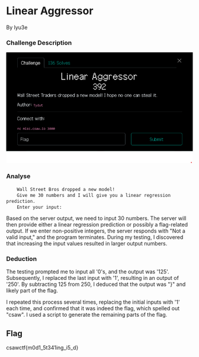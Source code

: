 # Linear Aggressor

By lyu3e

### Challenge Description

![](./description.png)


### Analyse
```
    Wall Street Bros dropped a new model!
    Give me 30 numbers and I will give you a linear regression prediction.
    Enter your input:
```
Based on the server output, we need to input 30 numbers. The server will then provide either a linear regression prediction or possibly a flag-related output. If we enter non-positive integers, the server responds with "Not a valid input," and the program terminates. During my testing, I discovered that increasing the input values resulted in larger output numbers.

### Deduction
The testing prompted me to input all '0's, and the output was '125'. Subsequently, I replaced the last input with '1', resulting in an output of '250'. By subtracting 125 from 250, I deduced that the output was "}" and likely part of the flag.

I repeated this process several times, replacing the initial inputs with '1' each time, and confirmed that it was indeed the flag, which spelled out "csaw". I used a script to generate the remaining parts of the flag.

## Flag
csawctf{m0d1_5t341ing_i5_d}
